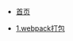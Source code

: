 <!-- docs/_sidebar.md -->

* [首页](./README.md "Webpack 首页")
<!-- * [指南](zh-cn/guide) -->
* [1.webpack打包](./1.webpack%E6%89%93%E5%8C%85.md "1.webpack打包")
<!-- * [2.MVVM](./2.MVVM.md "2.MVVM") -->

